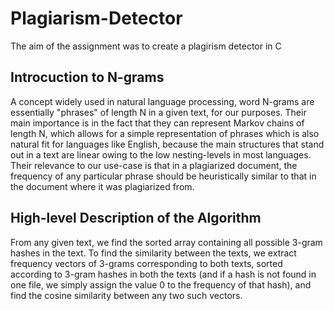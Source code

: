 # Plagiarism-Detector

The aim of the assignment was to create a plagirism detector in C

## Introcuction to N-grams
A concept widely used in natural language processing, word N-grams are essentially "phrases" of length
N in a given text, for our purposes. Their main importance is in the fact that they can represent Markov
chains of length N, which allows for a simple representation of phrases which is also natural fit for languages
like English, because the main structures that stand out in a text are linear owing to the low nesting-levels
in most languages. Their relevance to our use-case is that in a plagiarized document, the frequency of any
particular phrase should be heuristically similar to that in the document where it was plagiarized from.

## High-level Description of the Algorithm

From any given text, we find the sorted array containing all possible 3-gram hashes in the text. To find the
similarity between the texts, we extract frequency vectors of 3-grams corresponding to both texts, sorted
according to 3-gram hashes in both the texts (and if a hash is not found in one file, we simply assign the
value 0 to the frequency of that hash), and find the cosine similarity between any two such vectors.
